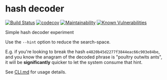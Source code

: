 # hash decoder
[![Build Status](https://travis-ci.org/gaggle/hash_decoder.svg?branch=master)](https://travis-ci.org/gaggle/hash_decoder)
[![codecov](https://codecov.io/gh/gaggle/hash_decoder/branch/master/graph/badge.svg)](https://codecov.io/gh/gaggle/hash_decoder)
[![Maintainability](https://api.codeclimate.com/v1/badges/a38a3b93be1611bb6a76/maintainability)](https://codeclimate.com/github/gaggle/hash_decoder/maintainability)
[![Known Vulnerabilities](https://snyk.io/test/github/gaggle/hash_decoder/badge.svg)](https://snyk.io/test/github/gaggle/hash_decoder)

Simple hash decoder experiment

Use the `--hint` option to reduce the search-space. 

E.g. if you're looking to break the hash `e4820b45d2277f3844eac66c903e84be`, 
and you know the anagram of the decoded phrase is "poultry outwits ants", 
it will be **significantly** quicker to let the system consume that hint.

See [CLI.md](CLI.md) for usage details.
